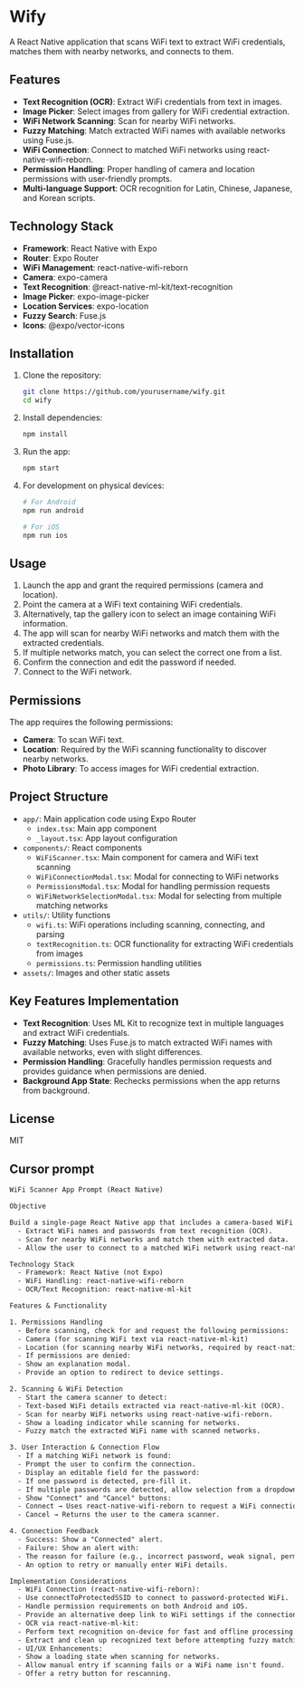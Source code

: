 # Wify

A React Native application that scans WiFi text to extract WiFi credentials, matches them with nearby networks, and connects to them.

## Features

- **Text Recognition (OCR)**: Extract WiFi credentials from text in images.
- **Image Picker**: Select images from gallery for WiFi credential extraction.
- **WiFi Network Scanning**: Scan for nearby WiFi networks.
- **Fuzzy Matching**: Match extracted WiFi names with available networks using Fuse.js.
- **WiFi Connection**: Connect to matched WiFi networks using react-native-wifi-reborn.
- **Permission Handling**: Proper handling of camera and location permissions with user-friendly prompts.
- **Multi-language Support**: OCR recognition for Latin, Chinese, Japanese, and Korean scripts.

## Technology Stack

- **Framework**: React Native with Expo
- **Router**: Expo Router
- **WiFi Management**: react-native-wifi-reborn
- **Camera**: expo-camera
- **Text Recognition**: @react-native-ml-kit/text-recognition
- **Image Picker**: expo-image-picker
- **Location Services**: expo-location
- **Fuzzy Search**: Fuse.js
- **Icons**: @expo/vector-icons

## Installation

1. Clone the repository:

   ```bash
   git clone https://github.com/yourusername/wify.git
   cd wify
   ```

2. Install dependencies:

   ```bash
   npm install
   ```

3. Run the app:

   ```bash
   npm start
   ```

4. For development on physical devices:

   ```bash
   # For Android
   npm run android

   # For iOS
   npm run ios
   ```

## Usage

1. Launch the app and grant the required permissions (camera and location).
2. Point the camera at a WiFi text containing WiFi credentials.
3. Alternatively, tap the gallery icon to select an image containing WiFi information.
4. The app will scan for nearby WiFi networks and match them with the extracted credentials.
5. If multiple networks match, you can select the correct one from a list.
6. Confirm the connection and edit the password if needed.
7. Connect to the WiFi network.

## Permissions

The app requires the following permissions:

- **Camera**: To scan WiFi text.
- **Location**: Required by the WiFi scanning functionality to discover nearby networks.
- **Photo Library**: To access images for WiFi credential extraction.

## Project Structure

- `app/`: Main application code using Expo Router
  - `index.tsx`: Main app component
  - `_layout.tsx`: App layout configuration
- `components/`: React components
  - `WiFiScanner.tsx`: Main component for camera and WiFi text scanning
  - `WiFiConnectionModal.tsx`: Modal for connecting to WiFi networks
  - `PermissionsModal.tsx`: Modal for handling permission requests
  - `WiFiNetworkSelectionModal.tsx`: Modal for selecting from multiple matching networks
- `utils/`: Utility functions
  - `wifi.ts`: WiFi operations including scanning, connecting, and parsing
  - `textRecognition.ts`: OCR functionality for extracting WiFi credentials from images
  - `permissions.ts`: Permission handling utilities
- `assets/`: Images and other static assets

## Key Features Implementation

- **Text Recognition**: Uses ML Kit to recognize text in multiple languages and extract WiFi credentials.
- **Fuzzy Matching**: Uses Fuse.js to match extracted WiFi names with available networks, even with slight differences.
- **Permission Handling**: Gracefully handles permission requests and provides guidance when permissions are denied.
- **Background App State**: Rechecks permissions when the app returns from background.

## License

MIT

## Cursor prompt

```txt
WiFi Scanner App Prompt (React Native)

Objective

Build a single-page React Native app that includes a camera-based WiFi scanner. The app should:
  - Extract WiFi names and passwords from text recognition (OCR).
  - Scan for nearby WiFi networks and match them with extracted data.
  - Allow the user to connect to a matched WiFi network using react-native-wifi-reborn.

Technology Stack
  - Framework: React Native (not Expo)
  - WiFi Handling: react-native-wifi-reborn
  - OCR/Text Recognition: react-native-ml-kit

Features & Functionality

1. Permissions Handling
  - Before scanning, check for and request the following permissions:
  - Camera (for scanning WiFi text via react-native-ml-kit)
  - Location (for scanning nearby WiFi networks, required by react-native-wifi-reborn)
  - If permissions are denied:
  - Show an explanation modal.
  - Provide an option to redirect to device settings.

2. Scanning & WiFi Detection
  - Start the camera scanner to detect:
  - Text-based WiFi details extracted via react-native-ml-kit (OCR).
  - Scan for nearby WiFi networks using react-native-wifi-reborn.
  - Show a loading indicator while scanning for networks.
  - Fuzzy match the extracted WiFi name with scanned networks.

3. User Interaction & Connection Flow
  - If a matching WiFi network is found:
  - Prompt the user to confirm the connection.
  - Display an editable field for the password:
  - If one password is detected, pre-fill it.
  - If multiple passwords are detected, allow selection from a dropdown/list.
  - Show "Connect" and "Cancel" buttons:
  - Connect → Uses react-native-wifi-reborn to request a WiFi connection.
  - Cancel → Returns the user to the camera scanner.

4. Connection Feedback
  - Success: Show a "Connected" alert.
  - Failure: Show an alert with:
  - The reason for failure (e.g., incorrect password, weak signal, permission denied).
  - An option to retry or manually enter WiFi details.

Implementation Considerations
  - WiFi Connection (react-native-wifi-reborn):
  - Use connectToProtectedSSID to connect to password-protected WiFi.
  - Handle permission requirements on both Android and iOS.
  - Provide an alternative deep link to WiFi settings if the connection fails.
  - OCR via react-native-ml-kit:
  - Perform text recognition on-device for fast and offline processing.
  - Extract and clean up recognized text before attempting fuzzy matching.
  - UI/UX Enhancements:
  - Show a loading state when scanning for networks.
  - Allow manual entry if scanning fails or a WiFi name isn't found.
  - Offer a retry button for rescanning.
```
